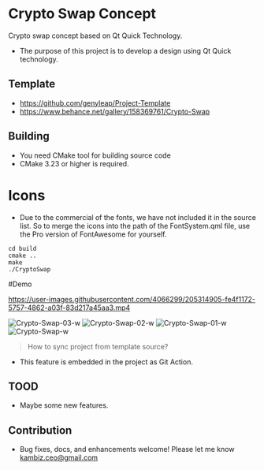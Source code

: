 # Crypto Swap Concept
Crypto swap concept based on Qt Quick Technology.
- The purpose of this project is to develop a design using Qt Quick technology.

## Template
- https://github.com/genyleap/Project-Template
- https://www.behance.net/gallery/158369761/Crypto-Swap

## Building

- You need CMake tool for building source code
- CMake 3.23 or higher is required.

# Icons
- Due to the commercial of the fonts, we have not included it in the source list.
So to merge the icons into the path of the FontSystem.qml file, use the Pro version of FontAwesome for yourself.

```
cd build
cmake ..
make
./CryptoSwap

```

#Demo

https://user-images.githubusercontent.com/4066299/205314905-fe4f1172-5757-4862-a03f-83d217a45aa3.mp4

![Crypto-Swap-03-w](https://user-images.githubusercontent.com/4066299/205314714-20d2317c-ed34-4653-b221-7814bf159fe1.jpg)
![Crypto-Swap-02-w](https://user-images.githubusercontent.com/4066299/205314754-3d95eba8-4aa8-4bd4-9b2f-074c48fb033e.jpg)
![Crypto-Swap-01-w](https://user-images.githubusercontent.com/4066299/205314776-9ad9b917-e401-4378-9664-de19e492a49c.jpg)
![Crypto-Swap-w](https://user-images.githubusercontent.com/4066299/205314795-3d64a349-7114-4b83-a116-a3af274e2cf4.jpg)


> How to sync project from template source?
- This feature is embedded in the project as Git Action.

## TOOD
- Maybe some new features.

## Contribution
- Bug fixes, docs, and enhancements welcome! Please let me know kambiz.ceo@gmail.com
